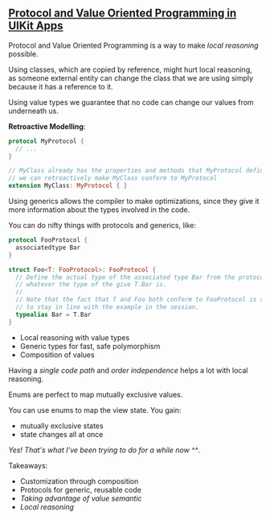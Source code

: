## [Protocol and Value Oriented Programming in UIKit Apps](https://developer.apple.com/videos/play/wwdc2016/419/)

Protocol and Value Oriented Programming is a way to make _local
reasoning_ possible.

Using classes, which are copied by reference, might hurt local
reasoning, as someone external entity can change the class that
we are using simply because it has a reference to it.

Using value types we guarantee that no code can change our
values from underneath us.

**Retroactive Modelling**:

```swift
protocol MyProtocol {
  // ...
}

// MyClass already has the properties and methods that MyProtocol defines, so
// we can retroactively make MyClass conform to MyProtocol
extension MyClass: MyProtocol { }
```

Using generics allows the compiler to make optimizations, since
they give it more information about the types involved in the
code.

You can do nifty things with protocols and generics, like:

```swift
protocol FooProtocol {
  associatedtype Bar
}

struct Foo<T: FooProtocol>: FooProtocol {
  // Define the actual type of the associated type Bar from the protocol as
  // whatever the type of the give T.Bar is.
  //
  // Note that the fact that T and Foo both conform to FooProtocol is simply
  // to stay in line with the example in the session.
  typealias Bar = T.Bar
}
```

- Local reasoning with value types
- Generic types for fast, safe polymorphism
- Composition of values

Having a *single code path* and *order independence* helps a lot with local reasoning.

Enums are perfect to map mutually exclusive values.

You can use enums to map the view state. You gain:

- mutually exclusive states
- state changes all at once

_Yes! That's what I've been trying to do for a while now ^^_.

Takeaways:

- Customization through composition
- Protocols for generic, reusable code
- _Taking advantage of value semantic_
- _Local reasoning_
